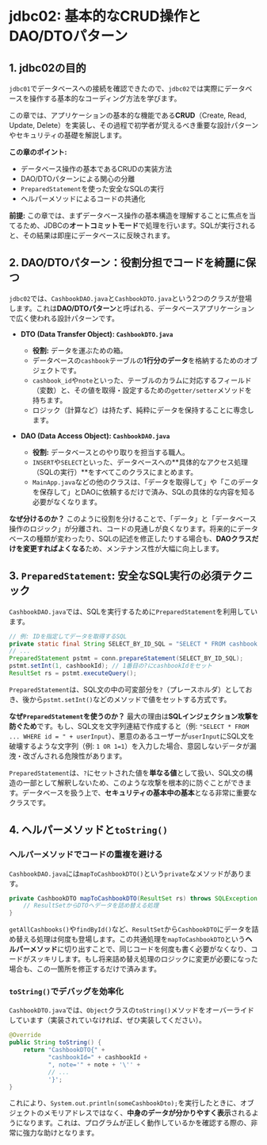 # jdbc02: 基本的なCRUD操作とDAO/DTOパターン

## 1. jdbc02の目的

`jdbc01`でデータベースへの接続を確認できたので、`jdbc02`では実際にデータベースを操作する基本的なコーディング方法を学びます。

この章では、アプリケーションの基本的な機能である**CRUD**（Create, Read, Update, Delete）を実装し、その過程で初学者が覚えるべき重要な設計パターンやセキュリティの基礎を解説します。

**この章のポイント:**
-   データベース操作の基本であるCRUDの実装方法
-   DAO/DTOパターンによる関心の分離
-   `PreparedStatement`を使った安全なSQLの実行
-   ヘルパーメソッドによるコードの共通化

**前提:**
この章では、まずデータベース操作の基本構造を理解することに焦点を当てるため、JDBCの**オートコミットモード**で処理を行います。SQLが実行されると、その結果は即座にデータベースに反映されます。

## 2. DAO/DTOパターン：役割分担でコードを綺麗に保つ

`jdbc02`では、`CashbookDAO.java`と`CashbookDTO.java`という2つのクラスが登場します。これは**DAO/DTOパターン**と呼ばれる、データベースアプリケーションで広く使われる設計パターンです。

-   **DTO (Data Transfer Object): `CashbookDTO.java`**
    -   **役割:** データを運ぶための箱。
    -   データベースの`cashbook`テーブルの**1行分のデータ**を格納するためのオブジェクトです。
    -   `cashbook_id`や`note`といった、テーブルのカラムに対応するフィールド（変数）と、その値を取得・設定するための`getter/setter`メソッドを持ちます。
    -   ロジック（計算など）は持たず、純粋にデータを保持することに専念します。

-   **DAO (Data Access Object): `CashbookDAO.java`**
    -   **役割:** データベースとのやり取りを担当する職人。
    -   `INSERT`や`SELECT`といった、データベースへの**具体的なアクセス処理（SQLの実行）**をすべてこのクラスにまとめます。
    -   `MainApp.java`などの他のクラスは、「データを取得して」や「このデータを保存して」とDAOに依頼するだけで済み、SQLの具体的な内容を知る必要がなくなります。

**なぜ分けるのか？**
このように役割を分けることで、「データ」と「データベース操作のロジック」が分離され、コードの見通しが良くなります。将来的にデータベースの種類が変わったり、SQLの記述を修正したりする場合も、**DAOクラスだけを変更すればよくなる**ため、メンテナンス性が大幅に向上します。

## 3. `PreparedStatement`: 安全なSQL実行の必須テクニック

`CashbookDAO.java`では、SQLを実行するために`PreparedStatement`を利用しています。

```java
// 例: IDを指定してデータを取得するSQL
private static final String SELECT_BY_ID_SQL = "SELECT * FROM cashbook WHERE cashbook_id = ?";
// ...
PreparedStatement pstmt = conn.prepareStatement(SELECT_BY_ID_SQL);
pstmt.setInt(1, cashbookId); // 1番目の?にcashbookIdをセット
ResultSet rs = pstmt.executeQuery();
```

`PreparedStatement`は、SQL文の中の可変部分を`?`（プレースホルダ）としておき、後から`pstmt.setInt()`などのメソッドで値をセットする方式です。

**なぜ`PreparedStatement`を使うのか？**
最大の理由は**SQLインジェクション攻撃を防ぐため**です。もし、SQL文を文字列連結で作成すると（例: `"SELECT * FROM ... WHERE id = " + userInput`）、悪意のあるユーザーが`userInput`にSQL文を破壊するような文字列（例: `1 OR 1=1`）を入力した場合、意図しないデータが漏洩・改ざんされる危険性があります。

`PreparedStatement`は、`?`にセットされた値を**単なる値**として扱い、SQL文の構造の一部として解釈しないため、このような攻撃を根本的に防ぐことができます。データベースを扱う上で、**セキュリティの基本中の基本**となる非常に重要なクラスです。

## 4. ヘルパーメソッドと`toString()`

### ヘルパーメソッドでコードの重複を避ける

`CashbookDAO.java`には`mapToCashbookDTO()`という`private`なメソッドがあります。

```java
private CashbookDTO mapToCashbookDTO(ResultSet rs) throws SQLException {
    // ResultSetからDTOへデータを詰め替える処理
}
```

`getAllCashbooks()`や`findById()`など、`ResultSet`から`CashbookDTO`にデータを詰め替える処理は何度も登場します。この共通処理を`mapToCashbookDTO`という**ヘルパーメソッド**に切り出すことで、同じコードを何度も書く必要がなくなり、コードがスッキリします。もし将来詰め替え処理のロジックに変更が必要になった場合も、この一箇所を修正するだけで済みます。

### `toString()`でデバッグを効率化

`CashbookDTO.java`では、`Object`クラスの`toString()`メソッドをオーバーライドしています（実装されていなければ、ぜひ実装してください）。

```java
@Override
public String toString() {
    return "CashbookDTO{" +
           "cashbookId=" + cashbookId +
           ", note='" + note + '\'' +
           // ...
           '}';
}
```

これにより、`System.out.println(someCashbookDto);`を実行したときに、オブジェクトのメモリアドレスではなく、**中身のデータが分かりやすく表示**されるようになります。これは、プログラムが正しく動作しているかを確認する際の、非常に強力な助けとなります。
